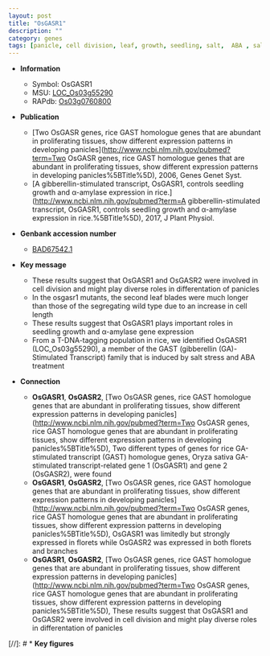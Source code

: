 ```yaml
---
layout: post
title: "OsGASR1"
description: ""
category: genes
tags: [panicle, cell division, leaf, growth, seedling, salt,  ABA , salt stress, stress, ABA]
---
```


* **Information**  
    + Symbol: OsGASR1  
    + MSU: [LOC_Os03g55290](http://rice.uga.edu/cgi-bin/ORF_infopage.cgi?orf=LOC_Os03g55290)  
    + RAPdb: [Os03g0760800](http://rapdb.dna.affrc.go.jp/viewer/gbrowse_details/irgsp1?name=Os03g0760800)  

* **Publication**  
    + [Two OsGASR genes, rice GAST homologue genes that are abundant in proliferating tissues, show different expression patterns in developing panicles](http://www.ncbi.nlm.nih.gov/pubmed?term=Two OsGASR genes, rice GAST homologue genes that are abundant in proliferating tissues, show different expression patterns in developing panicles%5BTitle%5D), 2006, Genes Genet Syst.
    + [A gibberellin-stimulated transcript, OsGASR1, controls seedling growth and α-amylase expression in rice.](http://www.ncbi.nlm.nih.gov/pubmed?term=A gibberellin-stimulated transcript, OsGASR1, controls seedling growth and α-amylase expression in rice.%5BTitle%5D), 2017, J Plant Physiol.

* **Genbank accession number**  
    + [BAD67542.1](http://www.ncbi.nlm.nih.gov/nuccore/BAD67542.1)

* **Key message**  
    + These results suggest that OsGASR1 and OsGASR2 were involved in cell division and might play diverse roles in differentation of panicles
    + In the osgasr1 mutants, the second leaf blades were much longer than those of the segregating wild type due to an increase in cell length
    + These results suggest that OsGASR1 plays important roles in seedling growth and α-amylase gene expression
    + From a T-DNA-tagging population in rice, we identified OsGASR1 (LOC_Os03g55290), a member of the GAST (gibberellin (GA)-Stimulated Transcript) family that is induced by salt stress and ABA treatment

* **Connection**  
    + __OsGASR1__, __OsGASR2__, [Two OsGASR genes, rice GAST homologue genes that are abundant in proliferating tissues, show different expression patterns in developing panicles](http://www.ncbi.nlm.nih.gov/pubmed?term=Two OsGASR genes, rice GAST homologue genes that are abundant in proliferating tissues, show different expression patterns in developing panicles%5BTitle%5D), Two different types of genes for rice GA-stimulated transcript (GAST) homologue genes, Oryza sativa GA-stimulated transcript-related gene 1 (OsGASR1) and gene 2 (OsGASR2), were found
    + __OsGASR1__, __OsGASR2__, [Two OsGASR genes, rice GAST homologue genes that are abundant in proliferating tissues, show different expression patterns in developing panicles](http://www.ncbi.nlm.nih.gov/pubmed?term=Two OsGASR genes, rice GAST homologue genes that are abundant in proliferating tissues, show different expression patterns in developing panicles%5BTitle%5D), OsGASR1 was limitedly but strongly expressed in florets while OsGASR2 was expressed in both florets and branches
    + __OsGASR1__, __OsGASR2__, [Two OsGASR genes, rice GAST homologue genes that are abundant in proliferating tissues, show different expression patterns in developing panicles](http://www.ncbi.nlm.nih.gov/pubmed?term=Two OsGASR genes, rice GAST homologue genes that are abundant in proliferating tissues, show different expression patterns in developing panicles%5BTitle%5D), These results suggest that OsGASR1 and OsGASR2 were involved in cell division and might play diverse roles in differentation of panicles

[//]: # * **Key figures**  


